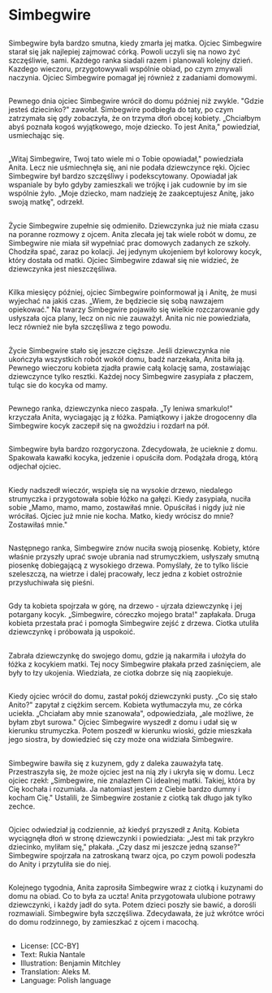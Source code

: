 # Simbegwire

##
Simbegwire była bardzo smutna, kiedy zmarła jej matka. Ojciec Simbegwire starał się jak najlepiej zajmować córką. Powoli uczyli się na nowo żyć szczęśliwie, sami. Każdego ranka siadali razem i planowali kolejny dzień. Kazdego wieczoru, przygotowywali wspólnie obiad, po czym zmywali naczynia. Ojciec Simbegwire pomagał jej również z zadaniami domowymi.

##
Pewnego dnia ojciec Simbegwire wrócił do domu później niż zwykle. "Gdzie jesteś dziecinko?" zawołał. Simbegwire podbiegła do taty, po czym zatrzymała się gdy zobaczyła, że on trzyma dłoń obcej kobiety. „Chciałbym abyś poznała kogoś wyjątkowego, moje dziecko. To jest Anita," powiedział, usmiechając się.

##
„Witaj Simbegwire, Twoj tato wiele mi o Tobie opowiadał," powiedziała Anita. Lecz nie uśmiechnęła się, ani nie podała dziewczynce ręki. Ojciec Simbegwire był bardzo szczęśliwy i podekscytowany. Opowiadał jak wspaniale by było gdyby zamieszkali we trójkę i jak cudownie by im sie wspólnie żyło. „Moje dziecko, mam nadzieję że zaakceptujesz Anitę, jako swoją matkę", odrzekł.

##
Życie Simbegwire zupełnie się odmieniło. Dziewczynka już nie miała czasu na poranne rozmowy z ojcem. Anita zlecała jej tak wiele robót w domu, ze Simbegwire nie miała sił wypełniać prac domowych zadanych ze szkoły. Chodziła spać, zaraz po kolacji. Jej jedynym ukojeniem był kolorowy kocyk, który dostała od matki. Ojciec Simbegwire zdawał się nie widzieć, że dziewczynka jest nieszczęśliwa.

##
Kilka miesięcy później, ojciec Simbegwire poinformował ją i Anitę, że musi wyjechać na jakiś czas. „Wiem, że będziecie się sobą nawzajem opiekować." Na twarzy Simbegwire pojawiło się wielkie rozczarowanie gdy usłyszała ojca plany, lecz on nic nie zauważył. Anita nic nie powiedziała, lecz również nie była szczęśliwa z tego powodu.

##
Życie Simbegwire stało się jeszcze cięższe. Jeśli dziewczynka nie ukończyła wszystkich robót wokół domu, badź narzekała, Anita biła ją. Pewnego wieczoru kobieta zjadła prawie całą kolację sama, zostawiając dziewczynce tylko resztki. Każdej nocy Simbegwire zasypiała z płaczem, tuląc sie do kocyka od mamy.

##
Pewnego ranka, dziewczynka nieco zaspała. „Ty leniwa smarkulo!" krzyczała Anita, wyciagając ją z łóżka. Pamiątkowy i jakże drogocenny dla Simbegwire kocyk zaczepił się na gwoździu i rozdarł na pół.

##
Simbegwire była bardzo rozgoryczona. Zdecydowała, że ucieknie z domu. Spakowała kawałki kocyka, jedzenie i opuściła dom. Podążała drogą, którą odjechał ojciec.

##
Kiedy nadszedł wieczór, wspięła się na wysokie drzewo, niedalego strumyczka i przygotowała sobie łóżko na gałęzi. Kiedy zasypiała, nuciła sobie „Mamo, mamo, mamo, zostawiłaś mnie. Opuściłaś i nigdy już nie wróciłaś. Ojciec już mnie nie kocha. Matko, kiedy wrócisz do mnie? Zostawiłaś mnie."

##
Następnego ranka, Simbegwire znów nuciła swoją piosenkę. Kobiety, które właśnie przyszły uprać swoje ubrania nad strumyczkiem, usłyszały smutną piosenkę dobiegającą z wysokiego drzewa. Pomyślały, że to tylko liście szeleszczą, na wietrze i dalej pracowały, lecz jedna z kobiet ostrożnie przysłuchiwała się pieśni.

##
Gdy ta kobieta spojrzała w górę, na drzewo -  ujrzała dziewczynkę i jej potargany kocyk. „Simbegwire, córeczko mojego brata!" zapłakała. Druga kobieta przestała prać i pomogła Simbegwire zejść z drzewa. Ciotka utuliła dziewczynkę i próbowała ją uspokoić.

##
Zabrała dziewczynkę do swojego domu, gdzie ją nakarmiła i ułożyła do łóżka z kocykiem matki. Tej nocy Simbegwire płakała przed zaśnięciem, ale były to łzy ukojenia. Wiedziała, ze ciotka dobrze się nią zaopiekuje.

##
Kiedy ojciec wrócił do domu, zastał pokój dziewczynki pusty. „Co się stało Anito?" zapytał z ciężkim sercem. Kobieta wytłumaczyła mu, ze córka uciekła. „Chciałam aby mnie szanowała", odpowiedziała, „ale możliwe, że byłam zbyt surowa." Ojciec Simbegwire wyszedł z domu i udał się w kierunku strumyczka. Potem poszedł w kierunku wioski, gdzie mieszkała jego siostra, by dowiedzieć się czy może ona widziała Simbegwire.

##
Simbegwire bawiła się z kuzynem, gdy z daleka zauważyła tatę. Przestraszyła się, że może ojciec jest na nią zły i ukryła się w domu. Lecz ojciec rzekł: „Simbegwire, nie znalazłem Ci idealnej matki. Takiej, która by Cię kochała i rozumiała. Ja natomiast jestem z Ciebie bardzo  dumny i kocham Cię." Ustalili, że Simbegwire zostanie z ciotką tak długo jak tylko zechce.

##
Ojciec odwiedział ją codziennie, aż kiedyś przyszedł z Anitą. Kobieta wyciągnęła dłoń w stronę dziewczynki i powiedziała: „Jest mi tak przykro dziecinko, myliłam się," płakała. „Czy dasz mi jeszcze jedną szanse?" Simbegwire spojrzała na zatroskaną twarz ojca, po czym powoli podeszła do Anity i przytuliła sie do niej.

##
Kolejnego tygodnia, Anita zaprosiła Simbegwire wraz z ciotką i kuzynami do domu na obiad. Co to była za uczta! Anita przygotowała ulubione potrawy dziewczynki, i każdy jadł do syta. Potem dzieci poszły sie bawić, a dorośli rozmawiali. Simbegwire była szczęśliwa. Zdecydawała, że już wkrótce wróci do domu rodzinnego, by zamieszkać z ojcem i macochą.

##
* License: [CC-BY]
* Text: Rukia Nantale
* Illustration: Benjamin Mitchley
* Translation: Aleks M.
* Language: Polish language
